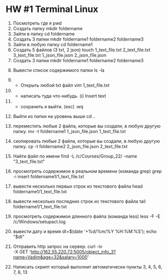 # HW #1 Terminal Linux

1) Посмотреть где я			pwd
2) Создать папку			mkdir foldername
3) Зайти в папку			cd foldername
4) Создать 3 папки			mkdir foldername1 foldername2 foldername3
5) Зайти в любую папку			cd foldername1
6) Создать 5 файлов (3 txt, 2 json)	touch 1_text_file.txt 2_text_file.txt 3_text_file.txt 1_json_file.json 2_json_file.json
7) Создать 3 папки			mkdir foldername1 foldername2 foldername3
8. Вывести список содержимого папки	ls -la
9) + Открыть любой txt файл		vim 1_text_file.txt
10) + написать туда что-нибудь.		(i) Insert text
11) + сохранить и выйти.		(esc) :wq
12) Выйти из папки на уровень выше	cd ..
13) переместить любые 2 файла, которые вы создали, в любую другую папку.	mv -t foldername1 1_json_file.json 1_text_file.txt
14) скопировать любые 2 файла, которые вы создали, в любую другую папку.	cp -t foldername2 2_json_file.json 2_text_file.txt
15) Найти файл по имени								find -L /c/Courses/Group_22/ -name "3_text_file.txt"
16) просмотреть содержимое в реальном времени (команда grep)			grep -i insert foldername1/1_text_file.txt
17) вывести несколько первых строк из текстового файла				head foldername1/1_text_file.txt
18) вывести несколько последних строк из текстового файла			tail foldername1/1_text_file.txt
19) просмотреть содержимое длинного файла (команда less)			less -F -E /c/Windows/setupact.log
20) вывести дату и время							dt=$(date '+%d/%m/%Y %H:%M:%S');
										echo "$dt"
										
1) Отправить http запрос на сервер.
	curl -iv \
	-X GET 'http://162.55.220.72:5005/object_info_3?name=Vadim&age=32&salary=1000'
	
2) Написать скрипт который выполнит автоматически пункты 3, 4, 5, 6, 7, 8, 13
